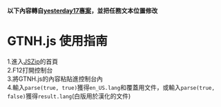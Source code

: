 #### 以下內容轉自[yesterday17專案](https://github.com/yesterday17/GTNH-GuideBook-i18n/tree/master/scripts)，並把任務文本位置修改

# GTNH.js 使用指南
1.進入[JSZip](https://stuk.github.io/jszip/)的首頁<br />
2.F12打開控制台<br />
3.將GTNH.js的內容粘貼進控制台內<br />
4.輸入`parse(true, true)`獲得`en_US.lang`和覆蓋用文件，或輸入`parse(true, false)`獲得`result.lang`(白版用於漢化的文件)<br />

